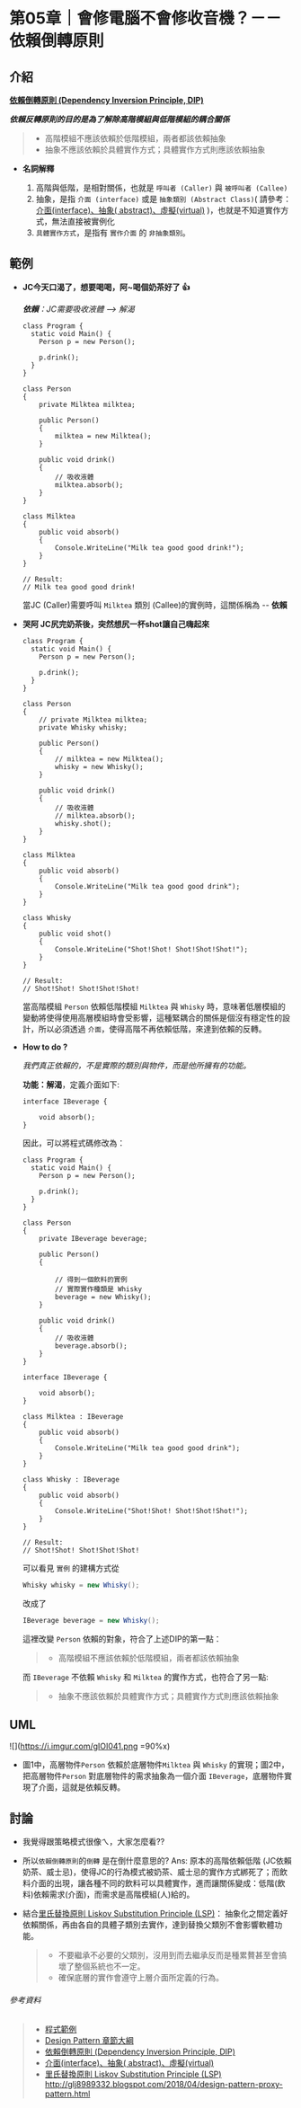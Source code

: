 第05章｜會修電腦不會修收音機？－－依賴倒轉原則
===

介紹
---
**[依賴倒轉原則 (Dependency Inversion Principle, DIP)](https://notfalse.net/1/dip)**

***依賴反轉原則的目的是為了解除高階模組與低階模組的耦合關係***
> * 高階模組不應該依賴於低階模組，兩者都該依賴抽象
> * 抽象不應該依賴於具體實作方式；具體實作方式則應該依賴抽象

- **名詞解釋**

    1. 高階與低階，是相對關係，也就是 `呼叫者 (Caller)` 與 `被呼叫者 (Callee)`
    2. 抽象，是指 `介面 (interface)` 或是 `抽象類別 (Abstract Class)`( 請參考：[介面(interface)、抽象( abstract)、虛擬(virtual)](https://medium.com/@ad57475747/c-%E9%9B%9C%E8%A8%98-%E4%BB%8B%E9%9D%A2-interface-%E6%8A%BD%E8%B1%A1-abstract-%E8%99%9B%E6%93%AC-virtual-%E4%B9%8B%E6%88%91%E8%A6%8B-dc3c5878bb80) )，也就是不知道實作方式，無法直接被實例化
    3. `具體實作方式`，是指有 `實作介面` 的 `非抽象類別`。

範例
---
- **JC今天口渴了，想要喝喝，阿~喝個奶茶好了 :+1:**

    ***依賴**：JC需要吸收液體 --> 解渴*
    
    ```csharp=1
    class Program {
      static void Main() {
        Person p = new Person();

        p.drink();
      }
    }

    class Person
    {
        private Milktea milktea;

        public Person()
        {
            milktea = new Milktea();
        }

        public void drink()
        {
            // 吸收液體
            milktea.absorb();
        }
    }

    class Milktea
    {
        public void absorb()
        {
            Console.WriteLine("Milk tea good good drink!");
        }
    }
    
    // Result:
    // Milk tea good good drink!
    ```
    當JC (Caller)需要呼叫 `Milktea` 類別 (Callee)的實例時，這關係稱為 -- **依賴**
    
- **哭阿 JC尻完奶茶後，突然想尻一杯shot讓自己嗨起來**
    ```csharp=1
    class Program {
      static void Main() {
        Person p = new Person();

        p.drink();
      }
    }

    class Person
    {
        // private Milktea milktea;
        private Whisky whisky;

        public Person()
        {
            // milktea = new Milktea();
            whisky = new Whisky();
        }

        public void drink()
        {
            // 吸收液體
            // milktea.absorb();
            whisky.shot();
        }
    }

    class Milktea
    {
        public void absorb()
        {
            Console.WriteLine("Milk tea good good drink");
        }
    }

    class Whisky
    {
        public void shot()
        {
            Console.WriteLine("Shot!Shot! Shot!Shot!Shot!");
        }
    }
    
    // Result:
    // Shot!Shot! Shot!Shot!Shot!
    ```
    當高階模組 `Person` 依賴低階模組 `Milktea` 與 `Whisky` 時，意味著低層模組的變動將使得使用高層模組時會受影響，這種緊耦合的關係是個沒有穩定性的設計，所以必須透過 `介面`，使得高階不再依賴低階，來達到依賴的反轉。
    
- **How to do ?**

    *我們真正依賴的，不是實際的類別與物件，而是他所擁有的功能。*
    
    **功能：解渴**，定義介面如下:
    ```csharp=1
    interface IBeverage {

        void absorb();      
    }
    ```
    
    因此，可以將程式碼修改為：
    
    ```csharp=1
    class Program {
      static void Main() {
        Person p = new Person();

        p.drink();
      }
    }

    class Person
    {
        private IBeverage beverage;

        public Person()
        {

            // 得到一個飲料的實例
            // 實際實作種類是 Whisky
            beverage = new Whisky();
        }

        public void drink()
        {
            // 吸收液體
            beverage.absorb();
        }
    }
    
    interface IBeverage {

        void absorb();      
    }
    
    class Milktea : IBeverage
    {
        public void absorb()
        {
            Console.WriteLine("Milk tea good good drink");
        }
    }

    class Whisky : IBeverage
    {
        public void absorb()
        {
            Console.WriteLine("Shot!Shot! Shot!Shot!Shot!");
        }
    }
    
    // Result:
    // Shot!Shot! Shot!Shot!Shot!
    ```    
    可以看見 `實例` 的建構方式從
    ```csharp
    Whisky whisky = new Whisky();
    ```
    改成了
    ```csharp
    IBeverage beverage = new Whisky();
    ```
    這裡改變 `Person` 依賴的對象，符合了上述DIP的第一點：
    > * 高階模組不應該依賴於低階模組，兩者都該依賴抽象
    
    而 `IBeverage` 不依賴 `Whisky` 和 `Milktea` 的實作方式，也符合了另一點:
    > * 抽象不應該依賴於具體實作方式；具體實作方式則應該依賴抽象

## UML

![](https://i.imgur.com/gIOI041.png =90%x)


 - 圖1中，高層物件`Person` 依賴於底層物件`Milktea` 與 `Whisky` 的實現；圖2中，把高層物件`Person` 對底層物件的需求抽象為一個介面 `IBeverage`，底層物件實現了介面，這就是依賴反轉。

    
討論
---
- 我覺得跟策略模式很像ㄟ，大家怎麼看??

- 所以`依賴倒轉原則`的`倒轉` 是在倒什麼意思的?
  Ans: 原本的高階依賴低階 (JC依賴奶茶、威士忌)，使得JC的行為模式被奶茶、威士忌的實作方式綁死了；而飲料介面的出現，讓各種不同的飲料可以具體實作，進而讓關係變成：低階(飲料)依賴需求(介面)，而需求是高階模組(人)給的。

- 結合[里氏替換原則 Liskov Substitution Principle (LSP)](https://medium.com/@f40507777/%E9%87%8C%E6%B0%8F%E6%9B%BF%E6%8F%9B%E5%8E%9F%E5%89%87-liskov-substitution-principle-adc1650ada53)：
抽象化之間定義好依賴關係，再由各自的具體子類別去實作，達到替換父類別不會影響軟體功能。
    > * 不要繼承不必要的父類別，沒用到而去繼承反而是種累贅甚至會搞壞了整個系統也不一定。
    > * 確保底層的實作會遵守上層介面所定義的行為。



###### 參考資料
> - [程式範例](https://repl.it/repls/WellwornStrangeAggregators)
> - [Design Pattern 章節大綱](https://hackmd.io/@WeiTing35/Design_Patterns)
> - [依賴倒轉原則 (Dependency Inversion Principle, DIP)](https://notfalse.net/1/dip)
> - [介面(interface)、抽象( abstract)、虛擬(virtual)](https://medium.com/@ad57475747/c-%E9%9B%9C%E8%A8%98-%E4%BB%8B%E9%9D%A2-interface-%E6%8A%BD%E8%B1%A1-abstract-%E8%99%9B%E6%93%AC-virtual-%E4%B9%8B%E6%88%91%E8%A6%8B-dc3c5878bb80)
> - [里氏替換原則 Liskov Substitution Principle (LSP)](https://medium.com/@f40507777/%E9%87%8C%E6%B0%8F%E6%9B%BF%E6%8F%9B%E5%8E%9F%E5%89%87-liskov-substitution-principle-adc1650ada53)
> http://glj8989332.blogspot.com/2018/04/design-pattern-proxy-pattern.html